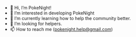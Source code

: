 - 👋 Hi, I’m PokeNight!
- 👀 I’m interested in developing PokeNight
- 🌱 I’m currently learning how to help the community better.
- 💞️ I’m looking for helpers.
- 📫 How to reach me (pokenight.help@gmail.com)

<!---
pokenight/pokenight is a ✨ special ✨ repository because its `README.md` (this file) appears on your GitHub profile.
You can click the Preview link to take a look at your changes.
--->
